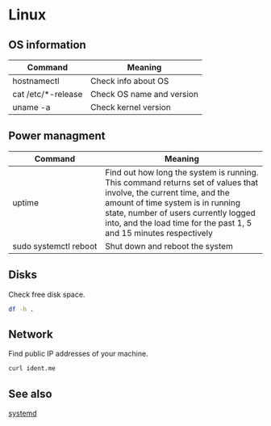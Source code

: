 # Linux

## OS information

Command | Meaning
-|-
hostnamectl | Check info about OS
cat /etc/*-release | Check OS name and version
uname -a | Check kernel version

## Power managment

Command | Meaning
-|-
uptime | Find out how long the system is running. <br/>This command returns set of values that involve, the current time, and the amount of time system is in running state, number of users currently logged into, and the load time for the past 1, 5 and 15 minutes respectively
sudo&nbsp;systemctl&nbsp;reboot | Shut down and reboot the system

## Disks

Check free disk space.

```sh
df -h .
```

## Network

Find public IP addresses of your machine.

```sh
curl ident.me
```



## See also

[systemd](https://wiki.archlinux.org/index.php/systemd)
